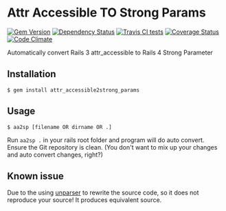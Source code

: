 # Attr Accessible TO Strong Params

[![Gem Version](https://badge.fury.io/rb/attr_accessible2strong_params.svg)](http://badge.fury.io/rb/attr_accessible2strong_params)
[![Dependency Status](https://gemnasium.com/Eric-Guo/attr_accessible2strong_params.svg)](https://gemnasium.com/Eric-Guo/attr_accessible2strong_params)
[![Travis CI tests](https://travis-ci.org/Eric-Guo/attr_accessible2strong_params.png)](https://travis-ci.org/Eric-Guo/attr_accessible2strong_params)
[![Coverage Status](https://coveralls.io/repos/Eric-Guo/attr_accessible2strong_params/badge.png?branch=master)](https://coveralls.io/r/Eric-Guo/attr_accessible2strong_params?branch=master)
[![Code Climate](https://codeclimate.com/github/Eric-Guo/attr_accessible2strong_params/badges/gpa.svg)](https://codeclimate.com/github/Eric-Guo/attr_accessible2strong_params)

Automatically convert Rails 3 attr_accessible to Rails 4 Strong Parameter

## Installation

    $ gem install attr_accessible2strong_params

## Usage

    $ aa2sp [filename OR dirname OR .]

Run `aa2sp .` in your rails root folder and program will do auto convert. Ensure the Git repository is clean. (You don't want to mix up your changes and auto convert changes, right?)


## Known issue

Due to the using [unparser](https://github.com/mbj/unparser#usage) to rewrite the source code, so it does not reproduce your source! It produces equivalent source.